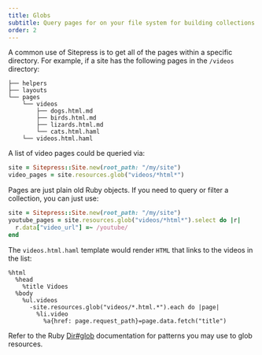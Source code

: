 ```yaml
---
title: Globs
subtitle: Query pages for on your file system for building collections & navigation
order: 2
---
```


A common use of Sitepress is to get all of the pages within a specific directory. For example, if a site has the following pages in the `/videos` directory:

```
├── helpers
├── layouts
└── pages
    └── videos
        ├── dogs.html.md
        ├── birds.html.md
        ├── lizards.html.md
        └── cats.html.haml
    └── videos.html.haml
```

A list of video pages could be queried via:

```ruby
site = Sitepress::Site.new(root_path: "/my/site")
video_pages = site.resources.glob("videos/*html*")
```

Pages are just plain old Ruby objects. If you need to query or filter a collection, you can just use:

```ruby
site = Sitepress::Site.new(root_path: "/my/site")
youtube_pages = site.resources.glob("videos/*html*").select do |r|
  r.data["video_url"] =~ /youtube/
end
```

The `videos.html.haml` template would render `HTML` that links to the videos in the list:

```haml
%html
  %head
    %title Vidoes
  %body
    %ul.videos
      -site.resources.glob("videos/*.html.*").each do |page|
        %li.video
          %a{href: page.request_path}=page.data.fetch("title")
```

Refer to the Ruby [Dir#glob](https://ruby-doc.org/core-2.2.0/Dir.html#method-c-glob) documentation for patterns you may use to glob resources.
